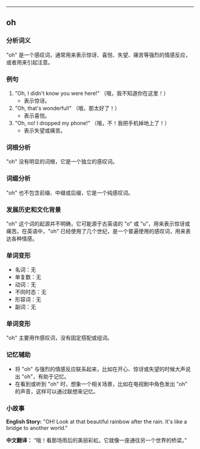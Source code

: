 
---------------
## oh
### 分析词义
"oh" 是一个感叹词，通常用来表示惊讶、喜悦、失望、痛苦等强烈的情感反应，或者用来引起注意。

### 例句
1. "Oh, I didn't know you were here!" （哦，我不知道你在这里！）
   - 表示惊讶。
2. "Oh, that's wonderful!" （哦，那太好了！）
   - 表示喜悦。
3. "Oh, no! I dropped my phone!" （哦，不！我把手机掉地上了！）
   - 表示失望或痛苦。

### 词根分析
"oh" 没有明显的词根，它是一个独立的感叹词。

### 词缀分析
"oh" 也不包含前缀、中缀或后缀，它是一个纯感叹词。

### 发展历史和文化背景
"oh" 这个词的起源并不明确，它可能源于古英语的 "o" 或 "u"，用来表示惊讶或痛苦。在英语中，"oh" 已经使用了几个世纪，是一个普遍使用的感叹词，用来表达各种情感。

### 单词变形
- 名词：无
- 单复数：无
- 动词：无
- 不同时态：无
- 形容词：无
- 副词：无

### 单词变形
"oh" 主要用作感叹词，没有固定搭配或组词。

### 记忆辅助
- 将 "oh" 与强烈的情感反应联系起来，比如在开心、惊讶或失望的时候大声说出 "oh"，有助于记忆。
- 在看到或听到 "oh" 时，想象一个相关场景，比如在电视剧中角色发出 "oh" 的声音，这样可以通过联想来记忆。

### 小故事
**English Story:**
"OH! Look at that beautiful rainbow after the rain. It's like a bridge to another world."

**中文翻译：**
“哦！看那场雨后的美丽彩虹。它就像一座通往另一个世界的桥梁。”

